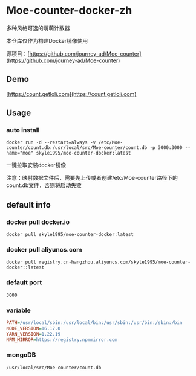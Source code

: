 # Moe-counter-docker-zh

多种风格可选的萌萌计数器

本仓库仅作为构建Docker镜像使用

源项目：[https://github.com/journey-ad/Moe-counter](https://github.com/journey-ad/Moe-counter)

## Demo
[https://count.getloli.com](https://count.getloli.com)

## Usage

### auto install
```shell
docker run -d --restart=always -v /etc/Moe-counter/count.db:/usr/local/src/Moe-counter/count.db -p 3000:3000 --name="moe" skyle1995/moe-counter-docker:latest
```
一键拉取安装docker镜像

注意：映射数据文件后，需要先上传或者创建/etc/Moe-counter路径下的count.db文件，否则将启动失败

## default info

### docker pull docker.io

```shell
docker pull skyle1995/moe-counter-docker:latest
```

### docker pull aliyuncs.com

```shell
docker pull registry.cn-hangzhou.aliyuncs.com/skyle1995/moe-counter-docker::latest
```

### default port
```text
3000
```

### variable
```ini
PATH=/usr/local/sbin:/usr/local/bin:/usr/sbin:/usr/bin:/sbin:/bin
NODE_VERSION=16.17.0
YARN_VERSION=1.22.19
NPM_MIRROR=https://registry.npmmirror.com
```

### mongoDB
```text
/usr/local/src/Moe-counter/count.db
```
